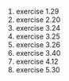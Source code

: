 1. exercise 1.29
2. exercise 2.20
3. exercise 3.24
4. exercise 3.25
5. exercise 3.26
6. exercise 3.40
7. exercise 4.12
8. exercise 5.30
